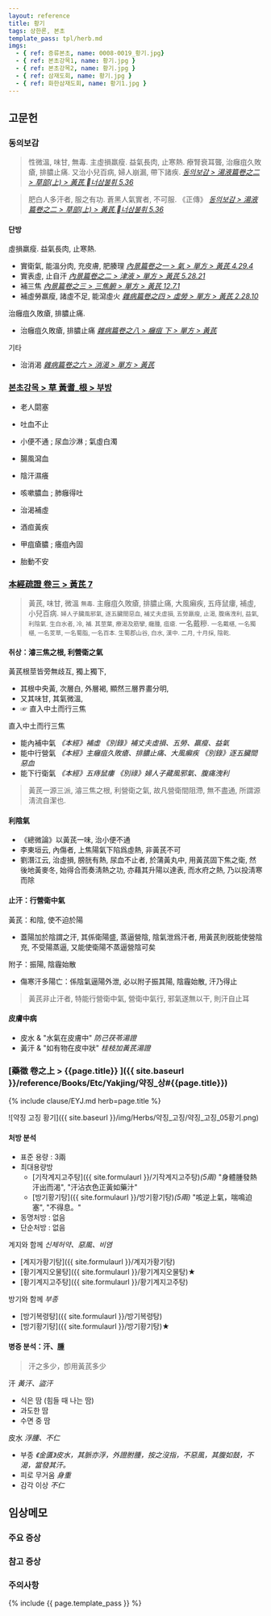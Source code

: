 ```yaml
---
layout: reference
title: 황기
tags: 상한론, 본초
template_pass: tpl/herb.md
imgs:
  - { ref: 증류본초, name: 0008-0019_황기.jpg}
  - { ref: 본초강목1, name: 황기.jpg }
  - { ref: 본초강목2, name: 황기.jpg }
  - { ref: 삼재도회, name: 황기.jpg }
  - { ref: 화한삼재도회, name: 황기1.jpg }
---
```


## 고문헌


### 동의보감

> 性微溫, 味甘, 無毒. 主虛損羸瘦. 益氣長肉, 止寒熱. 療腎衰耳聾, 治癰疽久敗瘡, 排膿止痛. 又治小兒百病, 婦人崩漏, 帶下諸疾. _[동의보감 > 湯液篇卷之二 > 草部(上) >  黃芪 너삼불휘 5.36 ](https://mediclassics.kr/books/8/volume/21/#content_1431)_

> 肥白人多汗者, 服之有功. 蒼黑人氣實者, 不可服. 《正傳》 _[동의보감 > 湯液篇卷之二 > 草部(上) >  黃芪 너삼불휘 5.36 ](https://mediclassics.kr/books/8/volume/21/#content_1431)_

#### 단방

虛損羸瘦. 益氣長肉, 止寒熱.
* 實衛氣, 能溫分肉, 充皮膚, 肥腠理 _[內景篇卷之一 > 氣 > 單方 >  黃芪 4.29.4](https://mediclassics.kr/books/8/volume/1/#content_806)_
* 實表虛, 止自汗 _[內景篇卷之二 > 津液 > 單方 >  黃芪 5.28.21](https://mediclassics.kr/books/8/volume/2/#content_1036)_
* 補三焦 _[內景篇卷之三 > 三焦腑 > 單方 >  黃芪 12.7.1](https://mediclassics.kr/books/8/volume/3/#content_1057)_
* 補虛勞羸瘦, 諸虛不足, 能瀉虛火 _[雜病篇卷之四 > 虛勞 > 單方 >  黃芪 2.28.10](https://mediclassics.kr/books/8/volume/12/#content_1084)_

治癰疽久敗瘡, 排膿止痛.
* 治癰疽久敗瘡, 排膿止痛 _[雜病篇卷之八 > 癰疽 下 > 單方 > 黃芪](https://mediclassics.kr/books/8/volume/16#content_381)_

기타
* 治消渴 _[雜病篇卷之六 > 消渴 > 單方 > 黃芪](https://mediclassics.kr/books/8/volume/14#content_1122)_

### [본초강목 > 草	黃耆_根 > 부방]()

* 老人閟塞
* 吐血不止
* 小便不通 ; 尿血沙淋 ; 氣虛白濁
* 腸風瀉血
* 陰汗濕癢

* 咳嗽膿血 ; 肺癰得吐
* 治渴補虛
* 酒疸黃疾
* 甲疽瘡膿 ; 癢疽內固

* 胎動不安


### [本經疏證 卷三 > 黃芪 7](https://mediclassics.kr/books/154/volume/3/#content_68)

> 黃芪, 味甘, 微溫 <small>無毒</small>. 主癰疽久敗瘡, 排膿止痛, 大風癩疾, 五痔鼠瘻, 補虛, 小兒百病. <small>婦人子臟風邪氣, 逐五臟間惡血, 補丈夫虛損, 五勞羸瘦, 止渴, 腹痛洩利, 益氣, 利陰氣. 生白水者, 冷, 補. 其莖葉, 療渴及筋攣, 癰腫, 疽瘡.</small> 一名戴糝. <small>一名戴椹, 一名獨椹, 一名芰草, 一名蜀脂, 一名百本. 生蜀郡山谷, 白水, 漢中. 二月, 十月採, 陰乾.</small>


#### 취상：濬三焦之根, 利營衛之氣

黃芪根莖皆旁無歧互, 獨上獨下,
* 其根中央黃, 次層白, 外層褐, 顯然三層界畫分明,
* 又其味甘, 其氣微溫,
* ☞ 直入中土而行三焦

直入中土而行三焦
* 能內補中氣 _《本經》補虛_ _《別錄》補丈夫虛損、五勞、羸瘦、益氣_
* 能中行營氣 _《本經》主癰疽久敗瘡、排膿止痛、大風癩疾_ _《別錄》逐五臟間惡血_
* 能下行衛氣 _《本經》五痔鼠瘻_ _《別祿》婦人子藏風邪氣、腹痛洩利_

> 黃芪一源三派, 濬三焦之根, 利營衛之氣, 故凡營衛間阻滯, 無不盡通, 所謂源淸流自潔也.

#### 利陰氣

* 《總微論》以黃芪一味, 治小便不通
* 李東垣云, 內傷者, 上焦陽氣下陷爲虛熱, 非黃芪不可
* 劉潛江云, 治虛損, 膀胱有熱, 尿血不止者, 於蒲黃丸中, 用黃芪固下焦之衛, 然後地黃麥冬, 始得合而奏淸熱之功, 亦藉其升陽以達表, 而水府之熱, 乃以投淸寒而除

#### 止汗：行營衛中氣

黃芪：和陰, 使不迫於陽
* 蓋陽加於陰謂之汗, 其係衛陽盛, 蒸逼營陰, 陰氣泄爲汗者, 用黃芪則旣能使營陰充, 不受陽蒸逼, 又能使衛陽不蒸逼營陰可矣

附子：振陽, 陰霾始散
* 傷寒汗多陽亡：係陰氣逼陽外泄, 必以附子振其陽, 陰霾始散, 汗乃得止

> 黃芪非止汗者, 特能行營衛中氣, 營衛中氣行, 邪氣遂無以干, 則汗自止耳

#### 皮膚中病

* 皮水 & "水氣在皮膚中" _防己茯苓湯證_
* 黃汗 & "如有物在皮中狀" _桂枝加黃芪湯證_




### [藥徵 卷之上 > {{page.title}} ]({{ site.baseurl }}/reference/Books/Etc/Yakjing/약징_상#{{page.title}})

{% include clause/EYJ.md herb=page.title %}

![약징 고징 황기]({{ site.baseurl }}/img/Herbs/약징_고징/약징_고징_05황기.png)


#### 처방 분석

* 표준 용량 : 3兩
* 최대용량방
  - [기작계지고주탕]({{ site.formulaurl }}/기작계지고주탕)_(5兩)_ "身體腫發熱汗出而渴", "汗沾衣色正黃如藥汁"
  - [방기황기탕]({{ site.formulaurl }}/방기황기탕)_(5兩)_ "咳逆上氣，喘鳴迫塞", "不得息。"
* 동명처방 : 없음
* 단순처방 : 없음

계지와 함께 _신체허약、惡風、비염_
* [계지가황기탕]({{ site.formulaurl }}/계지가황기탕)
* [황기계지오물탕]({{ site.formulaurl }}/황기계지오물탕)★
* [황기계지고주탕]({{ site.formulaurl }}/황기계지고주탕)

방기와 함께 _부종_
* [방기복령탕]({{ site.formulaurl }}/방기복령탕)
* [방기황기탕]({{ site.formulaurl }}/방기황기탕)★



#### 병증 분석：汗、腫

> 汗之多少，卽用黃芪多少

汗 _黃汗、盜汗_
* 식은 땀 (힘들 때 나는 땀)
* 과도한 땀
* 수면 중 땀

皮水 _浮腫、不仁_
* 부종 _《金匱》皮水，其脈亦浮，外證胕腫，按之沒指，不惡風，其腹如鼓，不渴，當發其汗。_
* 피로 무거움 _身重_
* 감각 이상 _不仁_


## 임상메모




### 주요 증상



### 참고 증상





### 주의사항





{% include {{ page.template_pass }} %}
